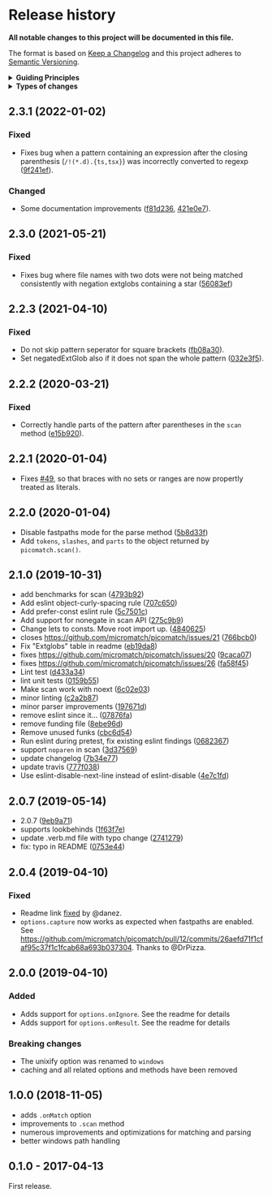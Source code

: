 # Release history

**All notable changes to this project will be documented in this file.**

The format is based on [Keep a Changelog](http://keepachangelog.com/en/1.0.0/)
and this project adheres to [Semantic Versioning](http://semver.org/spec/v2.0.0.html).

<details>
  <summary><strong>Guiding Principles</strong></summary>

- Changelogs are for humans, not machines.
- There should be an entry for every single version.
- The same types of changes should be grouped.
- Versions and sections should be linkable.
- The latest version comes first.
- The release date of each versions is displayed.
- Mention whether you follow Semantic Versioning.

</details>

<details>
  <summary><strong>Types of changes</strong></summary>

Changelog entries are classified using the following labels _(from [keep-a-changelog](http://keepachangelog.com/)_):

- `Added` for new features.
- `Changed` for changes in existing functionality.
- `Deprecated` for soon-to-be removed features.
- `Removed` for now removed features.
- `Fixed` for any bug fixes.
- `Security` in case of vulnerabilities.

</details>

## 2.3.1 (2022-01-02)

### Fixed

- Fixes bug when a pattern containing an expression after the closing parenthesis (`/!(*.d).{ts,tsx}`) was incorrectly converted to regexp ([9f241ef](https://github.com/micromatch/picomatch/commit/9f241ef)).

### Changed

- Some documentation improvements ([f81d236](https://github.com/micromatch/picomatch/commit/f81d236), [421e0e7](https://github.com/micromatch/picomatch/commit/421e0e7)).

## 2.3.0 (2021-05-21)

### Fixed

- Fixes bug where file names with two dots were not being matched consistently with negation extglobs containing a star ([56083ef](https://github.com/micromatch/picomatch/commit/56083ef))

## 2.2.3 (2021-04-10)

### Fixed

- Do not skip pattern seperator for square brackets ([fb08a30](https://github.com/micromatch/picomatch/commit/fb08a30)).
- Set negatedExtGlob also if it does not span the whole pattern ([032e3f5](https://github.com/micromatch/picomatch/commit/032e3f5)).

## 2.2.2 (2020-03-21)

### Fixed

- Correctly handle parts of the pattern after parentheses in the `scan` method ([e15b920](https://github.com/micromatch/picomatch/commit/e15b920)).

## 2.2.1 (2020-01-04)

- Fixes [#49](https://github.com/micromatch/picomatch/issues/49), so that braces with no sets or ranges are now propertly treated as literals.

## 2.2.0 (2020-01-04)

- Disable fastpaths mode for the parse method ([5b8d33f](https://github.com/micromatch/picomatch/commit/5b8d33f))
- Add `tokens`, `slashes`, and `parts` to the object returned by `picomatch.scan()`.

## 2.1.0 (2019-10-31)

- add benchmarks for scan ([4793b92](https://github.com/micromatch/picomatch/commit/4793b92))
- Add eslint object-curly-spacing rule ([707c650](https://github.com/micromatch/picomatch/commit/707c650))
- Add prefer-const eslint rule ([5c7501c](https://github.com/micromatch/picomatch/commit/5c7501c))
- Add support for nonegate in scan API ([275c9b9](https://github.com/micromatch/picomatch/commit/275c9b9))
- Change lets to consts. Move root import up. ([4840625](https://github.com/micromatch/picomatch/commit/4840625))
- closes https://github.com/micromatch/picomatch/issues/21 ([766bcb0](https://github.com/micromatch/picomatch/commit/766bcb0))
- Fix "Extglobs" table in readme ([eb19da8](https://github.com/micromatch/picomatch/commit/eb19da8))
- fixes https://github.com/micromatch/picomatch/issues/20 ([9caca07](https://github.com/micromatch/picomatch/commit/9caca07))
- fixes https://github.com/micromatch/picomatch/issues/26 ([fa58f45](https://github.com/micromatch/picomatch/commit/fa58f45))
- Lint test ([d433a34](https://github.com/micromatch/picomatch/commit/d433a34))
- lint unit tests ([0159b55](https://github.com/micromatch/picomatch/commit/0159b55))
- Make scan work with noext ([6c02e03](https://github.com/micromatch/picomatch/commit/6c02e03))
- minor linting ([c2a2b87](https://github.com/micromatch/picomatch/commit/c2a2b87))
- minor parser improvements ([197671d](https://github.com/micromatch/picomatch/commit/197671d))
- remove eslint since it... ([07876fa](https://github.com/micromatch/picomatch/commit/07876fa))
- remove funding file ([8ebe96d](https://github.com/micromatch/picomatch/commit/8ebe96d))
- Remove unused funks ([cbc6d54](https://github.com/micromatch/picomatch/commit/cbc6d54))
- Run eslint during pretest, fix existing eslint findings ([0682367](https://github.com/micromatch/picomatch/commit/0682367))
- support `noparen` in scan ([3d37569](https://github.com/micromatch/picomatch/commit/3d37569))
- update changelog ([7b34e77](https://github.com/micromatch/picomatch/commit/7b34e77))
- update travis ([777f038](https://github.com/micromatch/picomatch/commit/777f038))
- Use eslint-disable-next-line instead of eslint-disable ([4e7c1fd](https://github.com/micromatch/picomatch/commit/4e7c1fd))

## 2.0.7 (2019-05-14)

- 2.0.7 ([9eb9a71](https://github.com/micromatch/picomatch/commit/9eb9a71))
- supports lookbehinds ([1f63f7e](https://github.com/micromatch/picomatch/commit/1f63f7e))
- update .verb.md file with typo change ([2741279](https://github.com/micromatch/picomatch/commit/2741279))
- fix: typo in README ([0753e44](https://github.com/micromatch/picomatch/commit/0753e44))

## 2.0.4 (2019-04-10)

### Fixed

- Readme link [fixed](https://github.com/micromatch/picomatch/pull/13/commits/a96ab3aa2b11b6861c23289964613d85563b05df) by @danez.
- `options.capture` now works as expected when fastpaths are enabled. See https://github.com/micromatch/picomatch/pull/12/commits/26aefd71f1cfaf95c37f1c1fcab68a693b037304. Thanks to @DrPizza.

## 2.0.0 (2019-04-10)

### Added

- Adds support for `options.onIgnore`. See the readme for details
- Adds support for `options.onResult`. See the readme for details

### Breaking changes

- The unixify option was renamed to `windows`
- caching and all related options and methods have been removed

## 1.0.0 (2018-11-05)

- adds `.onMatch` option
- improvements to `.scan` method
- numerous improvements and optimizations for matching and parsing
- better windows path handling

## 0.1.0 - 2017-04-13

First release.

[keep-a-changelog]: https://github.com/olivierlacan/keep-a-changelog
